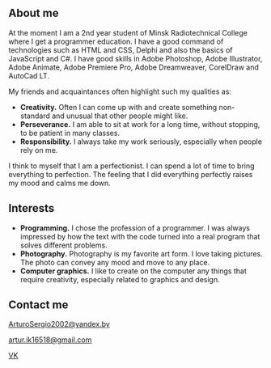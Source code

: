 ## About me

At the moment I am a 2nd year student of Minsk Radiotechnical College where I get a programmer education. I have a good command of technologies such as HTML and CSS, Delphi and also the basics of JavaScript and C#. I have good skills in Adobe Photoshop, Adobe Illustrator, Adobe Animate, Adobe Premiere Pro, Adobe Dreamweaver, CorelDraw and AutoCad LT.

My friends and acquaintances often highlight such my qualities as:
 - **Creativity.** Often I can come up with and create something non-standard and unusual that other people might like. 
 - **Perseverance.** I am able to sit at work for a long time, without stopping, to be patient in many classes. 
 - **Responsibility.** I always take my work seriously, especially when people rely on me.

I think to myself that I am a perfectionist. I can spend a lot of time to bring everything to perfection. The feeling that I did everything perfectly raises my mood and calms me down.

## Interests

- **Programming.** I chose the profession of a programmer. I was always impressed by how the text with the code turned into a real program that solves different problems.
- **Photography.** Photography is my favorite art form. I love taking pictures. The photo can convey any mood and move to any place.
- **Computer graphics.** I like to create on the computer any things that require creativity, especially related to graphics and design.

## Contact me
ArturoSergio2002@yandex.by

artur.ik16518@gmail.com

[VK](https://vk.com/vasilev2002)
